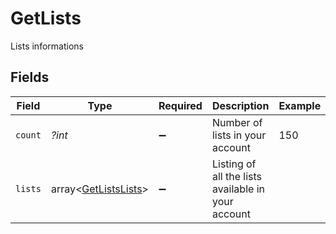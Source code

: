 # GetLists

Lists informations


## Fields

| Field                                                        | Type                                                         | Required                                                     | Description                                                  | Example                                                      |
| ------------------------------------------------------------ | ------------------------------------------------------------ | ------------------------------------------------------------ | ------------------------------------------------------------ | ------------------------------------------------------------ |
| `count`                                                      | *?int*                                                       | :heavy_minus_sign:                                           | Number of lists in your account                              | 150                                                          |
| `lists`                                                      | array<[GetListsLists](../../models/shared/GetListsLists.md)> | :heavy_minus_sign:                                           | Listing of all the lists available in your account           |                                                              |